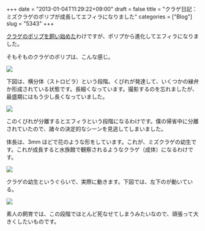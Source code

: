 +++
date = "2013-01-04T11:29:22+09:00"
draft = false
title = "クラゲ日記：ミズクラゲのポリプが成長してエフィラになりました"
categories = ["Blog"]
slug = "5343"
+++

[クラゲのポリプを飼い始めた](http://rakuishi.com/kurage/5276/)わけですが、ポリプから進化してエフィラになりました。

そもそものクラゲのポリプは、こんな感じ。

![](/images/2012/12/5343_1.jpg)

下図は、横分体（ストロビラ）という段階。くびれが発達して、いくつかの縁弁か形成されている状態です。長細くなっています。撮影するのを忘れましたが、最盛期にはもう少し長くなっていました。

![](/images/2013/01/5343_2.jpg)

このくびれが分離するとエフィラという段階になるわけです。僕の帰省中に分離されていたので、諸々の決定的なシーンを見逃してしまいました。

体長は、3mm ほどで花のような形をしています。これが、ミズクラゲの幼生です。これが成長すると水族館で観察されるようなクラゲ（成体）になるわけです。

![](/images/2013/01/5343_3.jpg)

クラゲの幼生というぐらいで、実際に動きます。下図では、左下のが動いている。

![](/images/2013/01/5343_4.jpg)

素人の飼育では、この段階でほとんど死なせてしまうみたいなので、頑張って大きくしたいものです。
